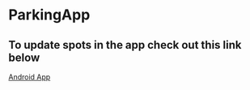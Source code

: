 # ParkingApp

## To update spots in the app check out this link below

[Android App](https://github.com/Dhanush4444/Smart-Parking-Database)
